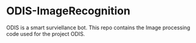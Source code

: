 # ODIS-ImageRecognition
ODIS is a smart surviellance bot. This repo contains the Image processing code used for the project ODIS.
